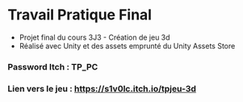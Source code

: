 # Travail Pratique Final
- Projet final du cours 3J3 - Création de jeu 3d
- Réalisé avec Unity et des assets emprunté du Unity Assets Store
### Password Itch : TP_PC
### Lien vers le jeu : https://s1v0lc.itch.io/tpjeu-3d

